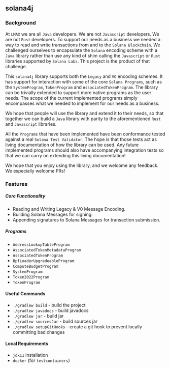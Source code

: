 ## solana4j

### Background

At `LMAX` we are all `Java` developers. We are not `Javascript` developers. We are not `Rust` developers. To support our needs
as a business we needed a way to read and write transactions from and to the `Solana Blockchain`. We challenged ourselves to 
encapsulate the `Solana` encoding scheme with a `Java` library rather than use any kind of shim calling the `Javascript` or `Rust` 
libraries supported by `Solana Labs`. This project is the product of that challenge.

This `solana4j` library supports both the `Legacy` and `VO` encoding schemes. It has support for interaction with some 
of the core `Solana Programs`, such as the `SystemProgram`, `TokenProgram` and `AssociatedTokenProgram`. The library can be 
trivially extended to support more native programs as the user needs. The scope of the current implemented programs simply encompasses
what we needed to implement for our needs as a business. 

We hope that people will use the library and extend it to their needs, so that together we can build a `Java` library with parity
to the aforementioned `Rust` and `Javascript` libraries. 

All the `Programs` that have been implemented have been conformance tested against a real `Solana Test Validator`. The hope
is that those tests act as living documentation of how the library can be used. Any future implemented programs should also
have accompanying integration tests so that we can carry on extending this living documentation!

We hope that you enjoy using the library, and we welcome any feedback. We especially welcome PRs!

### Features

##### Core Functionality

* Reading and Writing Legacy & V0 Message Encoding.
* Building Solana Messages for signing.
* Appending signatures to Solana Messages for transaction submission.

##### Programs

  * `AddressLookupTableProgram`
  * `AssociatedTokenMetadataProgram`
  * `AssociatedTokenProgram`
  * `BpfLoaderUpgradeableProgram`
  * `ComputeBudgetProgram`
  * `SystemProgram`
  * `Token2022Program`
  * `TokenProgram`

#### Useful Commands

* `./gradlew build` - build the project
* `./gradlew javadocs` - build javadocs
* `./gradlew jar` - build jar
* `./gradlew sourcesJar` - build sources jar
* `./gradlew setupGitHooks` - create a git hook to prevent locally committing bad changes

#### Local Requirements

* `jdk11` installation
* `docker` (for `testcontainers`)